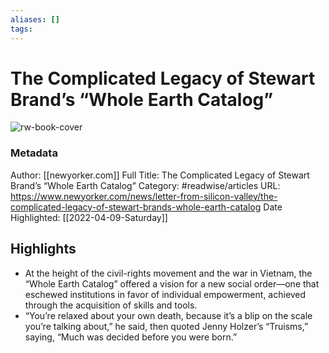 ```yaml
---
aliases: []
tags:
---
```

# The Complicated Legacy of Stewart Brand’s “Whole Earth Catalog”

![rw-book-cover](https://readwise-assets.s3.amazonaws.com/static/images/article3.5c705a01b476.png)
### Metadata
Author: [[newyorker.com]]
Full Title: The Complicated Legacy of Stewart Brand’s “Whole Earth Catalog”
Category: #readwise/articles
URL: https://www.newyorker.com/news/letter-from-silicon-valley/the-complicated-legacy-of-stewart-brands-whole-earth-catalog
Date Highlighted: [[2022-04-09-Saturday]]

## Highlights
- At the height of the civil-rights movement and the war in Vietnam, the “Whole Earth Catalog” offered a vision for a new social order—one that eschewed institutions in favor of individual empowerment, achieved through the acquisition of skills and tools.
- “You’re relaxed about your own death, because it’s a blip on the scale you’re talking about,” he said, then quoted Jenny Holzer’s “Truisms,” saying, “Much was decided before you were born.”

